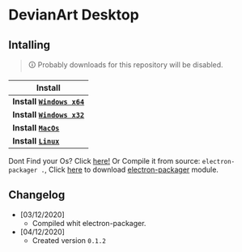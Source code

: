 # DevianArt Desktop


## Intalling
> 🛈 Probably downloads for this repository will be disabled.

|Install|
|--------|
|**Install [`Windows x64`]()**|
|**Install [`Windows x32`]()**|
|**Install [`MacOs`]()**|
|**Install [`Linux`]()**|

Dont Find your Os? Click [here!]()
Or Compile it from source: `electron-packager .`, Click [here](https://github.com/electron/electron-packager/blob/master/README.md#installation) to download [electron-packager](https://github.com/electron/electron-packager) module.

## Changelog
- [03/12/2020]
  - Compiled whit electron-packager.
- [04/12/2020]
  - Created version `0.1.2`
  
 
